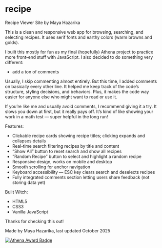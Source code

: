 # recipe

Recipe Viewer Site by Maya Hazarika

This is a clean and responsive web app for browsing, searching, and selecting recipes. It uses serif fonts and earthy colors (warm browns and golds).

I built this mostly for fun as my final (hopefully) Athena project to practice more front-end stuff with JavaScript. I also decided to do something very different:

- add a ton of comments

Usually, I skip commenting almost entirely. But this time, I added comments on basically every other line. It helped me keep track of the code’s structure, styling decisions, and behaviors. Plus, it makes the code way easier for anyone else who might want to read or use it.

If you’re like me and usually avoid comments, I recommend giving it a try. It slows you down at first, but it really pays off. It’s kind of like showing your work in a math test — super helpful in the long run!

Features:

- Clickable recipe cards showing recipe titles; clicking expands and collapses details  
- Real-time search filtering recipes by title and content  
- “Show All” button to reset search and show all recipes  
- “Random Recipe” button to select and highlight a random recipe  
- Responsive design, works on mobile and desktop  
- Smooth scrolling for anchor navigation  
- Keyboard accessibility — ESC key clears search and deselects recipes  
- Fully integrated comments section letting users share feedback (not storing data yet)

Built Witch:

- HTML5  
- CSS3  
- Vanilla JavaScript  

Thanks for checking this out!

Made by Maya Hazarika, last updated October 2025  

[![Athena Award Badge](https://img.shields.io/endpoint?url=https%3A%2F%2Faward.athena.hackclub.com%2Fapi%2Fbadge)](https://award.athena.hackclub.com?utm_source=readme)

